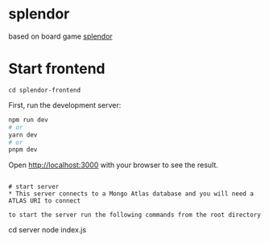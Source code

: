# splendor
based on board game [splendor](https://boardgamegeek.com/boardgame/148228/splendor)

# Start frontend
```
cd splendor-frontend
```

First, run the development server:

```bash
npm run dev
# or
yarn dev
# or
pnpm dev
```

Open [http://localhost:3000](http://localhost:3000) with your browser to see the result.

```

# start server
* This server connects to a Mongo Atlas database and you will need a ATLAS URI to connect

to start the server run the following commands from the root directory
```
cd server
node index.js
```